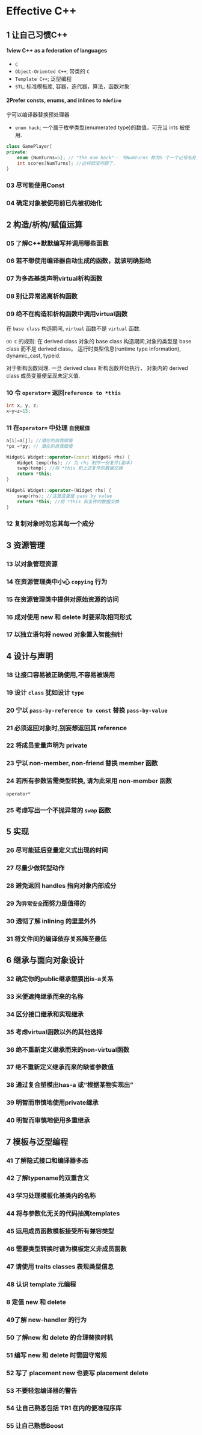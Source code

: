 # Effective C++

## 1 让自己习惯C++

#### 1view C++ as a federation of languages

+ `C`
+ `Object-Oriented C++`; 带类的 `C`
+ `Template C++`; 泛型编程
+ `STL`; 标准模板库, 容器，迭代器，算法，函数对象`

#### 2Prefer consts, enums, and inlines to `#define`

宁可以编译器替换预处理器

+ `enum hack`; 一个属于枚举类型(enumerated type)的数值，可充当 ints 被使用.

```cpp
class GamePlayer{
private:
    enum {NumTurns=5}; // "the num hack"-- 令NumTurns 称为5 个一个记号名称
    int scores[NumTurns]; //这样就没问题了.
}
```

### 03 尽可能使用Const

### 04 确定对象被使用前已先被初始化

## 2 构造/析构/赋值运算

### 05 了解C++默默编写并调用哪些函数

### 06 若不想使用编译器自动生成的函数，就该明确拒绝

### 07 为多态基类声明virtual析构函数

### 08 别让异常逃离析构函数

### 09 绝不在构造和析构函数中调用virtual函数

在 `base class` 构造期间, `virtual` 函数不是 `virtual` 函数.

`OO C` 的规则:
在 derived class 对象的 base class 构造期间,对象的类型是 base class 而不是 derived class。
运行时类型信息(runtime type information), dynamic_cast, typeid.

对于析构函数同理. 一旦 derived class 析构函数开始执行，
对象内的 derived class 成员变量便呈现未定义值.

### 10 令 `operator=` 返回`reference to *this`

```cpp
int x, y, z;
x=y=z=15;
```

### 11 在`operator=` 中处理 `自我赋值`

```cpp
a[i]=a[j]; //潜在的自我赋值
*px =*py; // 潜在的自我赋值
```

```cpp
Widget& Widget::operator=(const Widget& rhs) {
    Widget temp(rhs); // 为 rhs 制作一份复件(副本)
    swap(temp); //将 *this 和上述复件的数据交换
    return *this;
}
```

```cpp
Widget& Widget::operator=(Widget rhs) {
    swap(rhs); //注意这里是 pass by value
    return *this; //将 *this 和复件的数据交换
}
```

### 12 复制对象时勿忘其每一个成分

## 3 资源管理

### 13 以对象管理资源

### 14 在资源管理类中小心 `copying` 行为

### 15 在资源管理类中提供对原始资源的访问

### 16 成对使用 new 和 delete 时要采取相同形式

### 17 以独立语句将 newed 对象置入智能指针

## 4 设计与声明

### 18 让接口容易被正确使用,不容易被误用

### 19 设计 `class` 犹如设计 `type`

### 20 宁以 `pass-by-reference to const` 替换 `pass-by-value`

### 21 必须返回对象时,别妄想返回其 reference

### 22 将成员变量声明为 private

### 23 宁以 non-member, non-friend 替换 member 函数

### 24 若所有参数皆需类型转换, 请为此采用 non-member 函数

`operator*`

### 25 考虑写出一个不抛异常的 `swap` 函数

## 5 实现

### 26 尽可能延后变量定义式出现的时间

### 27 尽量少做转型动作

### 28 避免返回 handles 指向对象内部成分

### 29 为`异常安全`而努力是值得的

### 30 透彻了解 inlining 的里里外外

### 31 将文件间的编译依存关系降至最低

## 6 继承与面向对象设计

### 32 确定你的public继承塑膜出is-a关系

### 33 米便遮掩继承而来的名称

### 34 区分接口继承和实现继承

### 35 考虑virtual函数以外的其他选择

### 36 绝不重新定义继承而来的non-virtual函数

### 37 绝不重新定义继承而来的缺省参数值

### 38 通过复合塑模出has-a 或“根据某物实现出”

### 39 明智而审慎地使用private继承

### 40 明智而审慎地使用多重继承

## 7 模板与泛型编程

### 41 了解隐式接口和编译器多态

### 42 了解typename的双重含义

### 43 学习处理模板化基类内的名称

### 44 将与参数化无关的代码抽离templates

### 45 运用成员函数模板接受所有兼容类型

### 46 需要类型转换时请为模板定义非成员函数

### 47 请使用 traits classes 表现类型信息

### 48 认识 template 元编程

### 8 定值 new 和 delete

### 49了解 new-handler 的行为

### 50 了解new 和 delete 的合理替换时机

### 51 编写 new 和 delete 时需固守常规

### 52 写了 placement new 也要写 placement delete

### 53 不要轻忽编译器的警告

### 54 让自己熟悉包括 TR1 在内的便准程序库

### 55 让自己熟悉Boost
